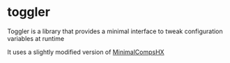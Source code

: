 toggler
=======

Toggler is a library that provides a minimal interface to tweak configuration variables at runtime

It uses a slightly modified version of [MinimalCompsHX](https://github.com/Beeblerox/MinimalCompsHX)
